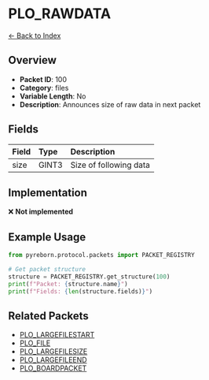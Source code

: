 # PLO_RAWDATA

[← Back to Index](../index.md)

## Overview

- **Packet ID**: 100
- **Category**: files
- **Variable Length**: No
- **Description**: Announces size of raw data in next packet

## Fields

| Field | Type | Description |
|:------|:-----|:------------|
| size | GINT3 | Size of following data |

## Implementation

❌ **Not implemented**

## Example Usage

```python
from pyreborn.protocol.packets import PACKET_REGISTRY

# Get packet structure
structure = PACKET_REGISTRY.get_structure(100)
print(f"Packet: {structure.name}")
print(f"Fields: {len(structure.fields)}")
```

## Related Packets

- [PLO_LARGEFILESTART](PLO_LARGEFILESTART.md)
- [PLO_FILE](PLO_FILE.md)
- [PLO_LARGEFILESIZE](PLO_LARGEFILESIZE.md)
- [PLO_LARGEFILEEND](PLO_LARGEFILEEND.md)
- [PLO_BOARDPACKET](PLO_BOARDPACKET.md)
